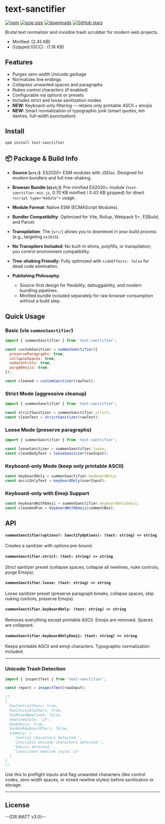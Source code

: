 # text-sanctifier

[![npm](https://img.shields.io/npm/v/text-sanctifier)](https://www.npmjs.com/package/text-sanctifier)
[![gzip size](https://img.shields.io/bundlephobia/minzip/text-sanctifier)](https://bundlephobia.com/package/text-sanctifier)
[![downloads](https://img.shields.io/npm/dw/text-sanctifier)](https://www.npmjs.com/package/text-sanctifier)
[![GitHub stars](https://img.shields.io/github/stars/iWhatty/text-sanctifier?style=social)](https://github.com/iWhatty/text-sanctifier)


Brutal text normalizer and invisible trash scrubber for modern web projects.

* Minified: (2.45 KB)
* Gzipped (GCC) : (1.18 KB)

## Features

* Purges zero-width Unicode garbage
* Normalizes line endings
* Collapses unwanted spaces and paragraphs
* Nukes control characters (if enabled)
* Configurable via options or presets
* Includes strict and loose sanitization modes
* **NEW:** Keyboard-only filtering — retains only printable ASCII + emojis
* **NEW:** Smart normalization of typographic junk (smart quotes, em dashes, full-width punctuation)

## Install

```bash
npm install text-sanctifier
```

## 📦 Package & Build Info

* **Source (`src/`)**: ES2020+ ESM modules with JSDoc. Designed for modern bundlers and full tree-shaking.
* **Browser Bundle (`dist/`)**: Pre-minified ES2020+ module (`text-sanctifier.min.js`, 0.70 KB minified / 0.43 KB gzipped) for direct `<script type="module">` usage.
* **Module Format**: Native ESM (ECMAScript Modules).
* **Bundler Compatibility**: Optimized for Vite, Rollup, Webpack 5+, ESBuild, and Parcel.
* **Transpilation**: The (`src/`) allows you to downlevel in your build process (e.g., targeting `es2015`).
* **No Transpilers Included**: No built-in shims, polyfills, or transpilation; you control environment compatibility.
* **Tree-shaking Friendly**: Fully optimized with `sideEffects: false` for dead code elimination.
* **Publishing Philosophy**:

  * Source-first design for flexibility, debuggability, and modern bundling pipelines.
  * Minified bundle included separately for raw browser consumption without a build step.

## Quick Usage

### Basic (via `summonSanctifier`)

```javascript
import { summonSanctifier } from 'text-sanctifier';

const customSanitizer = summonSanctifier({
  preserveParagraphs: true,
  collapseSpaces: true,
  nukeControls: true,
  purgeEmojis: true,
});

const cleaned = customSanitizer(rawText);
```

### Strict Mode (aggressive cleanup)

```javascript
import { summonSanctifier } from 'text-sanctifier';

const strictSanitizer = summonSanctifier.strict;
const cleanText = strictSanitizer(rawText);
```

### Loose Mode (preserve paragraphs)

```javascript
import { summonSanctifier } from 'text-sanctifier';

const looseSanitizer = summonSanctifier.loose;
const cleanBodyText = looseSanitizer(rawInput);
```

### Keyboard-only Mode (keep only printable ASCII)

```javascript
const keyboardOnly = summonSanctifier.keyboardOnly;
const asciiOnlyText = keyboardOnly(userInput);
```

### Keyboard-only with Emoji Support

```javascript
const keyboardWithEmoji = summonSanctifier.keyboardOnlyEmoji;
const cleanAndFun = keyboardWithEmoji(commentBox);
```

## API

#### `summonSanctifier(options?: SanctifyOptions): (text: string) => string`

Creates a sanitizer with options pre-bound.

#### `summonSanctifier.strict: (text: string) => string`

Strict sanitizer preset (collapse spaces, collapse all newlines, nuke controls, purge Emojis).

#### `summonSanctifier.loose: (text: string) => string`

Loose sanitizer preset (preserve paragraph breaks, collapse spaces, skip nuking controls, preserve Emojis).

#### `summonSanctifier.keyboardOnly: (text: string) => string`

Removes everything except printable ASCII. Emojis are removed. Spaces are collapsed.

#### `summonSanctifier.keyboardOnlyEmoji: (text: string) => string`

Keeps printable ASCII and emoji characters. Typographic normalization included.

---


### Unicode Trash Detection

```javascript
import { inspectText } from 'text-sanctifier';

const report = inspectText(rawInput);

/*
{
  hasControlChars: true,
  hasInvisibleChars: true,
  hasMixedNewlines: false,
  newlineStyle: 'LF',
  hasEmojis: true,
  hasNonKeyboardChars: false,
  summary: [
    'Control characters detected.',
    'Invisible Unicode characters detected.',
    'Emojis detected.',
    'Consistent newline style: LF'
  ]
}
*/
```

Use this to preflight inputs and flag unwanted characters (like control codes, zero-width spaces, or mixed newline styles) before sanitization or storage.


---

## License

\--{DR.WATT v3.0}--

